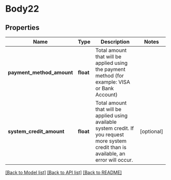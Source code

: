# Body22

## Properties
Name | Type | Description | Notes
------------ | ------------- | ------------- | -------------
**payment_method_amount** | **float** | Total amount that will be applied using the payment method (for example: VISA or Bank Account) | 
**system_credit_amount** | **float** | Total amount that will be applied using available system credit.  If you request more system credit than is available, an error will occur. | [optional] 

[[Back to Model list]](../README.md#documentation-for-models) [[Back to API list]](../README.md#documentation-for-api-endpoints) [[Back to README]](../README.md)


